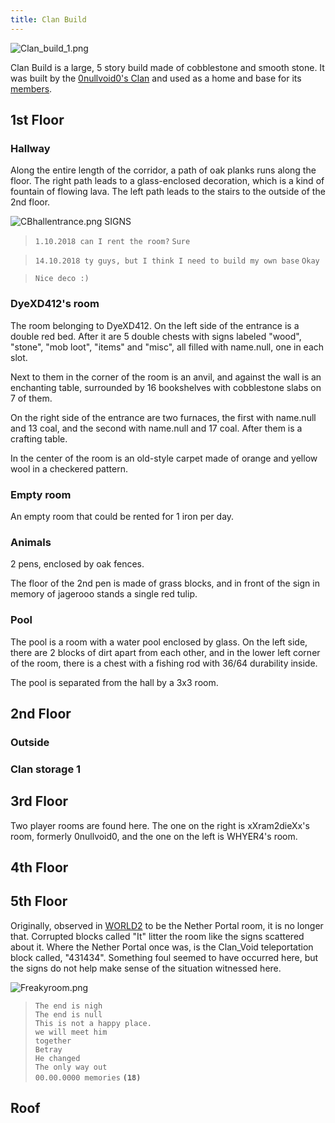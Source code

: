 ```yaml
---
title: Clan Build
---
```


![Clan_build_1.png](../../../../assets/wiki/Clan%20build%201.png)

Clan Build is a large, 5 story build made of cobblestone and smooth stone. It
was built by the [0nullvoid0's Clan](/wiki/lore#xxram2diexxs-clan) and used as a
home and base for its [members](/wiki/lore#members).

## 1st Floor

### Hallway

Along the entire length of the corridor, a path of oak planks runs along the
floor. The right path leads to a glass-enclosed decoration, which is a kind of
fountain of flowing lava. The left path leads to the stairs to the outside of
the 2nd floor.

![CBhallentrance.png](../../../../assets/wiki/CBhallentrance.png) SIGNS

> `1.10.2018 can I rent the room?` `Sure`

> `14.10.2018 ty guys, but I think I need to build my own base` `Okay`

> `Nice deco :)`

### DyeXD412's room

The room belonging to DyeXD412. On the left side of the entrance is a double red
bed. After it are 5 double chests with signs labeled "wood", "stone", "mob
loot", "items" and "misc", all filled with name.null, one in each slot.

Next to them in the corner of the room is an anvil, and against the wall is an
enchanting table, surrounded by 16 bookshelves with cobblestone slabs on 7 of
them.

On the right side of the entrance are two furnaces, the first with name.null and
13 coal, and the second with name.null and 17 coal. After them is a crafting
table.

In the center of the room is an old-style carpet made of orange and yellow wool
in a checkered pattern.

### Empty room

An empty room that could be rented for 1 iron per day.

### Animals

2 pens, enclosed by oak fences.

The floor of the 2nd pen is made of grass blocks, and in front of the sign in
memory of jagerooo stands a single red tulip.

### Pool

The pool is a room with a water pool enclosed by glass. On the left side, there
are 2 blocks of dirt apart from each other, and in the lower left corner of the
room, there is a chest with a fishing rod with 36/64 durability inside.

The pool is separated from the hall by a 3x3 room.

## 2nd Floor

### Outside

### Clan storage 1

## 3rd Floor

Two player rooms are found here. The one on the right is xXram2dieXx's room,
formerly 0nullvoid0, and the one on the left is WHYER4's room.

## 4th Floor

## 5th Floor

Originally, observed in [WORLD2](/wiki/lore/world2) to be the Nether Portal
room, it is no longer that. Corrupted blocks called "It" litter the room like
the signs scattered about it. Where the Nether Portal once was, is the Clan_Void
teleportation block called, "431434". Something foul seemed to have occurred
here, but the signs do not help make sense of the situation witnessed here.

![Freakyroom.png](../../../../assets/wiki/Freakyroom.png)

> `The end is nigh`\
> `The end is null`\
> `This is not a happy place.`\
> `we will meet him`\
> `together`\
> `Betray`\
> `He changed`\
> `The only way out`\
> `00.00.0000 memories` **`(18)`**

## Roof
